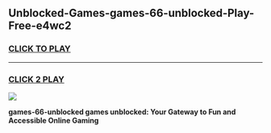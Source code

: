 
## Unblocked-Games-games-66-unblocked-Play-Free-e4wc2
<h3>
<a href="https://premium76.site?title=games-66-unblocked&ref=18A1">CLICK TO PLAY</a></h3>
<hr>

<h3>
<a href="https://premium76.site?title=games-66-unblocked&ref=18A1">CLICK 2 PLAY</a>
  
</h3>

<a href="https://premium76.site?title=games-66-unblocked&ref=18A1"><img src="https://clearcache.store/games.png"></a>


**games-66-unblocked games unblocked: Your Gateway to Fun and Accessible Online Gaming**
